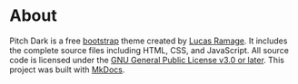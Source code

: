 # About

Pitch Dark is a free [bootstrap](https://getbootstrap.com) theme created by
[Lucas Ramage](https://lramage.gitlab.io). It includes the complete source files
including HTML, CSS, and JavaScript. All source code is licensed under the
[GNU General Public License v3.0 or later](https://spdx.org/licenses/GPL-3.0-or-later.html).
This project was built with [MkDocs](http://www.mkdocs.org).
